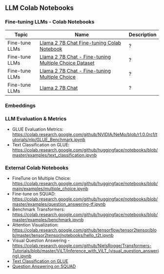 ## LLM Colab Notebooks

### Fine-tuning LLMs - Colab Notebooks

|Topic|Name|Description|
|---|---|---|
|Fine-tune LLMs|[Llama 2 7B Chat Fine-tuning Colab Notebook](1-fine-tune/finetune-llama-2/fintune-llama-2-7b.ipynb)|?|
|Fine-tune LLMs|[Llama 2 7B Chat - Fine-tuning Multiple Choice Dataset](1-fine-tune/finetune-llama-2/MultipleChoicev2.ipynb)|?|
|Fine-tune LLMs|[Llama 2 7B Chat - Fine-tuning Multiple Choice](1-fine-tune/finetune-llama-2/Llama-2-Fine-Tune.ipynb)|?|
|Fine-tune LLMs|[Llama 2 7B Chat](1-fine-tune/finetune-llama-2/Llama-2.ipynb)|?|

### Embeddings

### LLM Evaluation & Metrics

- GLUE Evaluation Metrics: https://colab.research.google.com/github/NVIDIA/NeMo/blob/r1.0.0rc1/tutorials/nlp/GLUE_Benchmark.ipynb
- Text Classification on GLUE: https://colab.research.google.com/github/huggingface/notebooks/blob/master/examples/text_classification.ipynb

### External Colab Notebooks

- FineTune on Multiple Choice: https://colab.research.google.com/github/huggingface/notebooks/blob/main/examples/multiple_choice.ipynb
- Fine-tune on SQUAD: https://colab.research.google.com/github/huggingface/notebooks/blob/master/examples/question_answering-tf.ipynb
- Benchmark Transformers: https://colab.research.google.com/github/huggingface/notebooks/blob/master/examples/benchmark.ipynb
- Attention Visualization: https://colab.research.google.com/github/tensorflow/tensor2tensor/blob/master/tensor2tensor/notebooks/hello_t2t.ipynb
- Visual Question Answering - https://colab.research.google.com/github/NielsRogge/Transformers-Tutorials/blob/master/ViLT/Inference_with_ViLT_(visual_question_answering).ipynb
- [Text Classification on GLUE](https://colab.research.google.com/github/huggingface/notebooks/blob/master/examples/text_classification.ipynb#scrollTo=5o4rUteaIrI_)
- [Question Answering on SQUAD](https://colab.research.google.com/github/huggingface/notebooks/blob/master/examples/question_answering-tf.ipynb)

